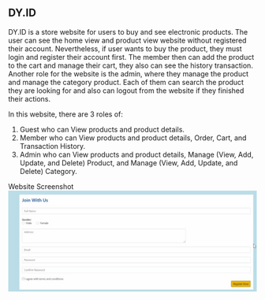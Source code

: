 ## DY.ID
DY.ID is a store website for users to buy and see electronic products. The user can see the home view and product view website without registered their account. Nevertheless, if user wants to buy the product, they must login and register their account first. The member then can add the product to the cart and manage their cart, they also can see the history transaction. Another role for the website is the admin, where they manage the product and manage the category product. Each of them can search the product they are looking for and also can logout from the website if they finished their actions.

In this website, there are 3 roles of:
1) Guest who can View products and product details.
2) Member who can View products and product details, Order, Cart, and Transaction History.
3) Admin who can View products and product details, Manage (View, Add, Update, and Delete) Product, and Manage (View, Add, Update, and Delete) Category.

Website Screenshot
![1](https://raw.githubusercontent.com/vanessagiovani/dump/main/Register.jpg?token=GHSAT0AAAAAABVSC44XNZ4L4UZUYSG3KMCQYVV5DNA)
